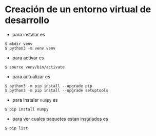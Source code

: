 # Creación de un entorno virtual de desarrollo

* para instalar es

```
$ mkdir venv
$ python3 -m venv venv
```
* para activar es

```
$ source venv/bin/activate
```

* para actualizar es

```
$ python3 -m pip install --upgrade pip
$ python3 -m pip install --upgrade setuptools
```

* para instalar `numpy` es

```
$ pip install numpy
```

* para ver cuales paquetes estan instalados es

```
$ pip list
```
